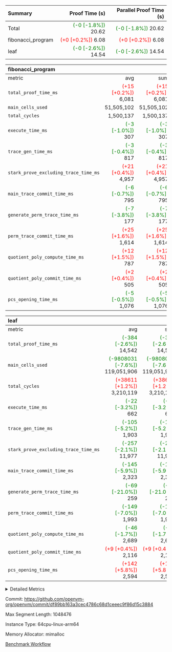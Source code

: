 | Summary | Proof Time (s) | Parallel Proof Time (s) |
|:---|---:|---:|
| Total | <span style='color: green'>(-0 [-1.8%])</span> 20.62 | <span style='color: green'>(-0 [-1.8%])</span> 20.62 |
| fibonacci_program | <span style='color: red'>(+0 [+0.2%])</span> 6.08 | <span style='color: red'>(+0 [+0.2%])</span> 6.08 |
| leaf | <span style='color: green'>(-0 [-2.6%])</span> 14.54 | <span style='color: green'>(-0 [-2.6%])</span> 14.54 |


| fibonacci_program |||||
|:---|---:|---:|---:|---:|
|metric|avg|sum|max|min|
| `total_proof_time_ms ` | <span style='color: red'>(+15 [+0.2%])</span> 6,081 | <span style='color: red'>(+15 [+0.2%])</span> 6,081 | <span style='color: red'>(+15 [+0.2%])</span> 6,081 | <span style='color: red'>(+15 [+0.2%])</span> 6,081 |
| `main_cells_used     ` |  51,505,102 |  51,505,102 |  51,505,102 |  51,505,102 |
| `total_cycles        ` |  1,500,137 |  1,500,137 |  1,500,137 |  1,500,137 |
| `execute_time_ms     ` | <span style='color: green'>(-3 [-1.0%])</span> 307 | <span style='color: green'>(-3 [-1.0%])</span> 307 | <span style='color: green'>(-3 [-1.0%])</span> 307 | <span style='color: green'>(-3 [-1.0%])</span> 307 |
| `trace_gen_time_ms   ` | <span style='color: green'>(-3 [-0.4%])</span> 817 | <span style='color: green'>(-3 [-0.4%])</span> 817 | <span style='color: green'>(-3 [-0.4%])</span> 817 | <span style='color: green'>(-3 [-0.4%])</span> 817 |
| `stark_prove_excluding_trace_time_ms` | <span style='color: red'>(+21 [+0.4%])</span> 4,957 | <span style='color: red'>(+21 [+0.4%])</span> 4,957 | <span style='color: red'>(+21 [+0.4%])</span> 4,957 | <span style='color: red'>(+21 [+0.4%])</span> 4,957 |
| `main_trace_commit_time_ms` | <span style='color: green'>(-6 [-0.7%])</span> 795 | <span style='color: green'>(-6 [-0.7%])</span> 795 | <span style='color: green'>(-6 [-0.7%])</span> 795 | <span style='color: green'>(-6 [-0.7%])</span> 795 |
| `generate_perm_trace_time_ms` | <span style='color: green'>(-7 [-3.8%])</span> 177 | <span style='color: green'>(-7 [-3.8%])</span> 177 | <span style='color: green'>(-7 [-3.8%])</span> 177 | <span style='color: green'>(-7 [-3.8%])</span> 177 |
| `perm_trace_commit_time_ms` | <span style='color: red'>(+25 [+1.6%])</span> 1,614 | <span style='color: red'>(+25 [+1.6%])</span> 1,614 | <span style='color: red'>(+25 [+1.6%])</span> 1,614 | <span style='color: red'>(+25 [+1.6%])</span> 1,614 |
| `quotient_poly_compute_time_ms` | <span style='color: red'>(+12 [+1.5%])</span> 787 | <span style='color: red'>(+12 [+1.5%])</span> 787 | <span style='color: red'>(+12 [+1.5%])</span> 787 | <span style='color: red'>(+12 [+1.5%])</span> 787 |
| `quotient_poly_commit_time_ms` | <span style='color: red'>(+2 [+0.4%])</span> 505 | <span style='color: red'>(+2 [+0.4%])</span> 505 | <span style='color: red'>(+2 [+0.4%])</span> 505 | <span style='color: red'>(+2 [+0.4%])</span> 505 |
| `pcs_opening_time_ms ` | <span style='color: green'>(-5 [-0.5%])</span> 1,076 | <span style='color: green'>(-5 [-0.5%])</span> 1,076 | <span style='color: green'>(-5 [-0.5%])</span> 1,076 | <span style='color: green'>(-5 [-0.5%])</span> 1,076 |

| leaf |||||
|:---|---:|---:|---:|---:|
|metric|avg|sum|max|min|
| `total_proof_time_ms ` | <span style='color: green'>(-384 [-2.6%])</span> 14,542 | <span style='color: green'>(-384 [-2.6%])</span> 14,542 | <span style='color: green'>(-384 [-2.6%])</span> 14,542 | <span style='color: green'>(-384 [-2.6%])</span> 14,542 |
| `main_cells_used     ` | <span style='color: green'>(-9808031 [-7.6%])</span> 119,051,906 | <span style='color: green'>(-9808031 [-7.6%])</span> 119,051,906 | <span style='color: green'>(-9808031 [-7.6%])</span> 119,051,906 | <span style='color: green'>(-9808031 [-7.6%])</span> 119,051,906 |
| `total_cycles        ` | <span style='color: red'>(+38611 [+1.2%])</span> 3,210,119 | <span style='color: red'>(+38611 [+1.2%])</span> 3,210,119 | <span style='color: red'>(+38611 [+1.2%])</span> 3,210,119 | <span style='color: red'>(+38611 [+1.2%])</span> 3,210,119 |
| `execute_time_ms     ` | <span style='color: green'>(-22 [-3.2%])</span> 662 | <span style='color: green'>(-22 [-3.2%])</span> 662 | <span style='color: green'>(-22 [-3.2%])</span> 662 | <span style='color: green'>(-22 [-3.2%])</span> 662 |
| `trace_gen_time_ms   ` | <span style='color: green'>(-105 [-5.2%])</span> 1,903 | <span style='color: green'>(-105 [-5.2%])</span> 1,903 | <span style='color: green'>(-105 [-5.2%])</span> 1,903 | <span style='color: green'>(-105 [-5.2%])</span> 1,903 |
| `stark_prove_excluding_trace_time_ms` | <span style='color: green'>(-257 [-2.1%])</span> 11,977 | <span style='color: green'>(-257 [-2.1%])</span> 11,977 | <span style='color: green'>(-257 [-2.1%])</span> 11,977 | <span style='color: green'>(-257 [-2.1%])</span> 11,977 |
| `main_trace_commit_time_ms` | <span style='color: green'>(-145 [-5.9%])</span> 2,323 | <span style='color: green'>(-145 [-5.9%])</span> 2,323 | <span style='color: green'>(-145 [-5.9%])</span> 2,323 | <span style='color: green'>(-145 [-5.9%])</span> 2,323 |
| `generate_perm_trace_time_ms` | <span style='color: green'>(-69 [-21.0%])</span> 259 | <span style='color: green'>(-69 [-21.0%])</span> 259 | <span style='color: green'>(-69 [-21.0%])</span> 259 | <span style='color: green'>(-69 [-21.0%])</span> 259 |
| `perm_trace_commit_time_ms` | <span style='color: green'>(-149 [-7.0%])</span> 1,993 | <span style='color: green'>(-149 [-7.0%])</span> 1,993 | <span style='color: green'>(-149 [-7.0%])</span> 1,993 | <span style='color: green'>(-149 [-7.0%])</span> 1,993 |
| `quotient_poly_compute_time_ms` | <span style='color: green'>(-46 [-1.7%])</span> 2,689 | <span style='color: green'>(-46 [-1.7%])</span> 2,689 | <span style='color: green'>(-46 [-1.7%])</span> 2,689 | <span style='color: green'>(-46 [-1.7%])</span> 2,689 |
| `quotient_poly_commit_time_ms` | <span style='color: red'>(+9 [+0.4%])</span> 2,116 | <span style='color: red'>(+9 [+0.4%])</span> 2,116 | <span style='color: red'>(+9 [+0.4%])</span> 2,116 | <span style='color: red'>(+9 [+0.4%])</span> 2,116 |
| `pcs_opening_time_ms ` | <span style='color: red'>(+142 [+5.8%])</span> 2,594 | <span style='color: red'>(+142 [+5.8%])</span> 2,594 | <span style='color: red'>(+142 [+5.8%])</span> 2,594 | <span style='color: red'>(+142 [+5.8%])</span> 2,594 |



<details>
<summary>Detailed Metrics</summary>

| group | num_segments | keygen_time_ms | commit_exe_time_ms |
| --- | --- | --- | --- |
| fibonacci_program | 1 | 359 | 6 | 

| group | air_name | quotient_deg | interactions | constraints |
| --- | --- | --- | --- | --- |
| fibonacci_program | AccessAdapterAir<16> | 2 | 5 | 14 | 
| fibonacci_program | AccessAdapterAir<2> | 2 | 5 | 14 | 
| fibonacci_program | AccessAdapterAir<32> | 2 | 5 | 14 | 
| fibonacci_program | AccessAdapterAir<4> | 2 | 5 | 14 | 
| fibonacci_program | AccessAdapterAir<64> | 2 | 5 | 14 | 
| fibonacci_program | AccessAdapterAir<8> | 2 | 5 | 14 | 
| fibonacci_program | BitwiseOperationLookupAir<8> | 2 | 2 | 4 | 
| fibonacci_program | MemoryMerkleAir<8> | 2 | 4 | 40 | 
| fibonacci_program | PersistentBoundaryAir<8> | 2 | 3 | 6 | 
| fibonacci_program | PhantomAir | 2 | 3 | 5 | 
| fibonacci_program | Poseidon2PeripheryAir<BabyBearParameters>, 1> | 2 | 1 | 286 | 
| fibonacci_program | ProgramAir | 1 | 1 | 4 | 
| fibonacci_program | RangeTupleCheckerAir<2> | 1 | 1 | 4 | 
| fibonacci_program | VariableRangeCheckerAir | 1 | 1 | 4 | 
| fibonacci_program | VmAirWrapper<Rv32BaseAluAdapterAir, BaseAluCoreAir<4, 8> | 2 | 19 | 43 | 
| fibonacci_program | VmAirWrapper<Rv32BaseAluAdapterAir, LessThanCoreAir<4, 8> | 2 | 17 | 39 | 
| fibonacci_program | VmAirWrapper<Rv32BaseAluAdapterAir, ShiftCoreAir<4, 8> | 2 | 23 | 90 | 
| fibonacci_program | VmAirWrapper<Rv32BranchAdapterAir, BranchEqualCoreAir<4> | 2 | 11 | 25 | 
| fibonacci_program | VmAirWrapper<Rv32BranchAdapterAir, BranchLessThanCoreAir<4, 8> | 2 | 13 | 41 | 
| fibonacci_program | VmAirWrapper<Rv32CondRdWriteAdapterAir, Rv32JalLuiCoreAir> | 2 | 10 | 22 | 
| fibonacci_program | VmAirWrapper<Rv32HintStoreAdapterAir, Rv32HintStoreCoreAir> | 2 | 15 | 17 | 
| fibonacci_program | VmAirWrapper<Rv32JalrAdapterAir, Rv32JalrCoreAir> | 2 | 16 | 20 | 
| fibonacci_program | VmAirWrapper<Rv32LoadStoreAdapterAir, LoadSignExtendCoreAir<4, 8> | 2 | 18 | 33 | 
| fibonacci_program | VmAirWrapper<Rv32LoadStoreAdapterAir, LoadStoreCoreAir<4> | 2 | 17 | 38 | 
| fibonacci_program | VmAirWrapper<Rv32MultAdapterAir, DivRemCoreAir<4, 8> | 2 | 25 | 88 | 
| fibonacci_program | VmAirWrapper<Rv32MultAdapterAir, MulHCoreAir<4, 8> | 2 | 24 | 38 | 
| fibonacci_program | VmAirWrapper<Rv32MultAdapterAir, MultiplicationCoreAir<4, 8> | 2 | 19 | 26 | 
| fibonacci_program | VmAirWrapper<Rv32RdWriteAdapterAir, Rv32AuipcCoreAir> | 2 | 11 | 15 | 
| fibonacci_program | VmConnectorAir | 2 | 3 | 9 | 
| leaf | AccessAdapterAir<2> | 4 | 5 | 12 | 
| leaf | AccessAdapterAir<4> | 4 | 5 | 12 | 
| leaf | AccessAdapterAir<8> | 4 | 5 | 12 | 
| leaf | FriReducedOpeningAir | 4 | 35 | 59 | 
| leaf | NativePoseidon2Air<BabyBearParameters>, 1> | 4 | 31 | 302 | 
| leaf | PhantomAir | 4 | 3 | 4 | 
| leaf | ProgramAir | 1 | 1 | 4 | 
| leaf | VariableRangeCheckerAir | 1 | 1 | 4 | 
| leaf | VmAirWrapper<BranchNativeAdapterAir, BranchEqualCoreAir<1> | 2 | 11 | 23 | 
| leaf | VmAirWrapper<JalNativeAdapterAir, JalCoreAir> | 4 | 7 | 6 | 
| leaf | VmAirWrapper<NativeAdapterAir<2, 0>, PublicValuesCoreAir> | 4 | 11 | 23 | 
| leaf | VmAirWrapper<NativeAdapterAir<2, 1>, FieldArithmeticCoreAir> | 4 | 15 | 23 | 
| leaf | VmAirWrapper<NativeLoadStoreAdapterAir<1>, NativeLoadStoreCoreAir<1> | 4 | 15 | 24 | 
| leaf | VmAirWrapper<NativeVectorizedAdapterAir<4>, FieldExtensionCoreAir> | 4 | 15 | 23 | 
| leaf | VmConnectorAir | 4 | 3 | 8 | 
| leaf | VolatileBoundaryAir | 4 | 4 | 16 | 

| group | air_name | idx | rows | prep_cols | perm_cols | main_cols | cells |
| --- | --- | --- | --- | --- | --- | --- | --- |
| leaf | AccessAdapterAir<2> | 0 | 524,288 |  | 16 | 11 | 14,155,776 | 
| leaf | AccessAdapterAir<4> | 0 | 262,144 |  | 16 | 13 | 7,602,176 | 
| leaf | AccessAdapterAir<8> | 0 | 65,536 |  | 16 | 17 | 2,162,688 | 
| leaf | FriReducedOpeningAir | 0 | 131,072 |  | 76 | 64 | 18,350,080 | 
| leaf | NativePoseidon2Air<BabyBearParameters>, 1> | 0 | 32,768 |  | 36 | 348 | 12,582,912 | 
| leaf | PhantomAir | 0 | 32,768 |  | 8 | 6 | 458,752 | 
| leaf | ProgramAir | 0 | 131,072 |  | 8 | 10 | 2,359,296 | 
| leaf | VariableRangeCheckerAir | 0 | 262,144 | 2 | 8 | 1 | 2,359,296 | 
| leaf | VmAirWrapper<BranchNativeAdapterAir, BranchEqualCoreAir<1> | 0 | 1,048,576 |  | 28 | 23 | 53,477,376 | 
| leaf | VmAirWrapper<JalNativeAdapterAir, JalCoreAir> | 0 | 131,072 |  | 12 | 10 | 2,883,584 | 
| leaf | VmAirWrapper<NativeAdapterAir<2, 0>, PublicValuesCoreAir> | 0 | 64 |  | 16 | 23 | 2,496 | 
| leaf | VmAirWrapper<NativeAdapterAir<2, 1>, FieldArithmeticCoreAir> | 0 | 2,097,152 |  | 20 | 30 | 104,857,600 | 
| leaf | VmAirWrapper<NativeLoadStoreAdapterAir<1>, NativeLoadStoreCoreAir<1> | 0 | 2,097,152 |  | 20 | 31 | 106,954,752 | 
| leaf | VmAirWrapper<NativeVectorizedAdapterAir<4>, FieldExtensionCoreAir> | 0 | 32,768 |  | 20 | 40 | 1,966,080 | 
| leaf | VmConnectorAir | 0 | 2 | 1 | 8 | 4 | 24 | 
| leaf | VolatileBoundaryAir | 0 | 524,288 |  | 8 | 11 | 9,961,472 | 

| group | air_name | segment | rows | prep_cols | perm_cols | main_cols | cells |
| --- | --- | --- | --- | --- | --- | --- | --- |
| fibonacci_program | AccessAdapterAir<8> | 0 | 64 |  | 24 | 17 | 2,624 | 
| fibonacci_program | BitwiseOperationLookupAir<8> | 0 | 65,536 | 3 | 8 | 2 | 655,360 | 
| fibonacci_program | MemoryMerkleAir<8> | 0 | 512 |  | 20 | 32 | 26,624 | 
| fibonacci_program | PersistentBoundaryAir<8> | 0 | 64 |  | 12 | 20 | 2,048 | 
| fibonacci_program | PhantomAir | 0 | 2 |  | 12 | 6 | 36 | 
| fibonacci_program | Poseidon2PeripheryAir<BabyBearParameters>, 1> | 0 | 256 |  | 8 | 300 | 78,848 | 
| fibonacci_program | ProgramAir | 0 | 4,096 |  | 8 | 10 | 73,728 | 
| fibonacci_program | RangeTupleCheckerAir<2> | 0 | 524,288 | 2 | 8 | 1 | 4,718,592 | 
| fibonacci_program | VariableRangeCheckerAir | 0 | 262,144 | 2 | 8 | 1 | 2,359,296 | 
| fibonacci_program | VmAirWrapper<Rv32BaseAluAdapterAir, BaseAluCoreAir<4, 8> | 0 | 1,048,576 |  | 80 | 36 | 121,634,816 | 
| fibonacci_program | VmAirWrapper<Rv32BaseAluAdapterAir, LessThanCoreAir<4, 8> | 0 | 524,288 |  | 40 | 37 | 40,370,176 | 
| fibonacci_program | VmAirWrapper<Rv32BaseAluAdapterAir, ShiftCoreAir<4, 8> | 0 | 2 |  | 52 | 53 | 210 | 
| fibonacci_program | VmAirWrapper<Rv32BranchAdapterAir, BranchEqualCoreAir<4> | 0 | 262,144 |  | 48 | 26 | 19,398,656 | 
| fibonacci_program | VmAirWrapper<Rv32BranchAdapterAir, BranchLessThanCoreAir<4, 8> | 0 | 8 |  | 56 | 32 | 704 | 
| fibonacci_program | VmAirWrapper<Rv32CondRdWriteAdapterAir, Rv32JalLuiCoreAir> | 0 | 131,072 |  | 44 | 18 | 8,126,464 | 
| fibonacci_program | VmAirWrapper<Rv32HintStoreAdapterAir, Rv32HintStoreCoreAir> | 0 | 4 |  | 36 | 26 | 248 | 
| fibonacci_program | VmAirWrapper<Rv32JalrAdapterAir, Rv32JalrCoreAir> | 0 | 16 |  | 36 | 28 | 1,024 | 
| fibonacci_program | VmAirWrapper<Rv32LoadStoreAdapterAir, LoadStoreCoreAir<4> | 0 | 32 |  | 72 | 40 | 3,584 | 
| fibonacci_program | VmAirWrapper<Rv32RdWriteAdapterAir, Rv32AuipcCoreAir> | 0 | 16 |  | 28 | 21 | 784 | 
| fibonacci_program | VmConnectorAir | 0 | 2 | 1 | 12 | 4 | 32 | 

| group | idx | trace_gen_time_ms | total_proof_time_ms | total_cycles | total_cells | stark_prove_excluding_trace_time_ms | quotient_poly_compute_time_ms | quotient_poly_commit_time_ms | perm_trace_commit_time_ms | pcs_opening_time_ms | main_trace_commit_time_ms | main_cells_used | generate_perm_trace_time_ms | execute_time_ms |
| --- | --- | --- | --- | --- | --- | --- | --- | --- | --- | --- | --- | --- | --- | --- |
| leaf | 0 | 1,903 | 14,542 | 3,210,119 | 340,134,360 | 11,977 | 2,689 | 2,116 | 1,993 | 2,594 | 2,323 | 119,051,906 | 259 | 662 | 

| group | segment | trace_gen_time_ms | total_proof_time_ms | total_cycles | total_cells | stark_prove_excluding_trace_time_ms | quotient_poly_compute_time_ms | quotient_poly_commit_time_ms | perm_trace_commit_time_ms | pcs_opening_time_ms | main_trace_commit_time_ms | main_cells_used | generate_perm_trace_time_ms | execute_time_ms |
| --- | --- | --- | --- | --- | --- | --- | --- | --- | --- | --- | --- | --- | --- | --- |
| fibonacci_program | 0 | 817 | 6,081 | 1,500,137 | 197,453,854 | 4,957 | 787 | 505 | 1,614 | 1,076 | 795 | 51,505,102 | 177 | 307 | 

</details>


Commit: https://github.com/openvm-org/openvm/commit/df89bb163a3cec4786c68d1ceeec9f86d15c3884

Max Segment Length: 1048476

Instance Type: 64cpu-linux-arm64

Memory Allocator: mimalloc

[Benchmark Workflow](https://github.com/openvm-org/openvm/actions/runs/12716481367)
